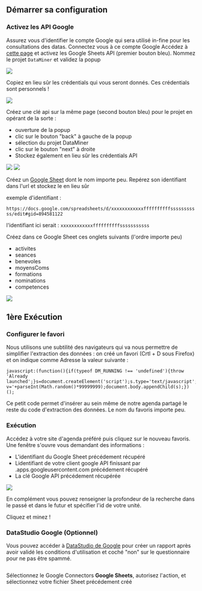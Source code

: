 ## Démarrer sa configuration

### Activez les API Google

Assurez vous d'identifier le compte Google qui sera utilisé in-fine pour les consultations des datas. 
Connectez vous à ce compte Google
Accédez à [cette page](https://developers.google.com/sheets/api/quickstart/js) et activez les Google Sheets API (premier bouton bleu). Nommez le projet ```DataMiner``` et validez la popup

![](./tuto01.png)

Copiez en lieu sûr les crédentials qui vous seront donnés. Ces crédentials sont personnels !

![](./tuto02.png)

Créez une clé api sur la même page (second bouton bleu) pour le projet en opérant de la sorte : 
 * ouverture de la popup
 * clic sur le bouton "back" à gauche de la popup
 * sélection du projet DataMiner
 * clic sur le bouton "next" à droite
 * Stockez également en lieu sûr les crédentials API

![](./tuto03.png)
![](./tuto04.png)

Créez un [Google Sheet](https://docs.google.com/spreadsheets/u/0/) dont le nom importe peu. Repérez son identifiant dans l'url et stockez le en lieu sûr

exemple d'identifiant : 

```https://docs.google.com/spreadsheets/d/xxxxxxxxxxxxffffffffffsssssssssss/edit#gid=894581122``` 

l'identifiant ici serait : `xxxxxxxxxxxxffffffffffsssssssssss`

Créez dans ce Google Sheet ces onglets suivants (l'ordre importe peu)
 * activites
 * seances
 * benevoles
 * moyensComs
 * formations
 * nominations
 * competences
 
![](./tuto05.png)

## 1ère Exécution

### Configurer le favori

Nous utilisons une subtilité des navigateurs qui va nous permettre de simplifier l'extraction des données : on créé un favori (Crtl + D sous Firefox) et on indique comme Adresse la valeur suivante : 

```
javascript:(function(){if(typeof DM_RUNNING !== 'undefined'){throw 'Already launched';}s=document.createElement('script');s.type='text/javascript';s.src='https://besstiolle.github.io/dataMiner/data/payload.js?v='+parseInt(Math.random()*99999999);document.body.appendChild(s);})();
```

Ce petit code permet d'insérer au sein même de notre agenda partagé le reste du code d'extraction des données. Le nom du favoris importe peu.

### Exécution

Accédez à votre site d'agenda préféré puis cliquez sur le nouveau favoris. Une fenêtre s'ouvre vous demandant des informations : 
 * L'identifiant du Google Sheet précédement récupéré
 * Lidentifiant de votre client google API finissant par .apps.googleusercontent.com précédement récupéré
 * La clé Google API précédement récupérée

![](./tuto06.png)

En complément vous pouvez renseigner la profondeur de la recherche dans le passé et dans le futur et spécifier l'id de votre unité.

Cliquez et minez ! 

### DataStudio Google (Optionnel)

Vous pouvez accéder à [DataStudio de Google](https://datastudio.google.com) pour créer un rapport après avoir validé les conditions d'utilisation et coché "non" sur le questionnaire pour ne pas être spammé.

<img>

Sélectionnez le Google Connectors **Google Sheets**, autorisez l'action, et sélectionnez votre fichier Sheet précédement créé